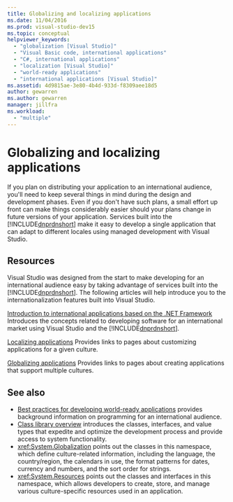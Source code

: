 ```yaml
---
title: Globalizing and localizing applications
ms.date: 11/04/2016
ms.prod: visual-studio-dev15
ms.topic: conceptual
helpviewer_keywords:
  - "globalization [Visual Studio]"
  - "Visual Basic code, international applications"
  - "C#, international applications"
  - "localization [Visual Studio]"
  - "world-ready applications"
  - "international applications [Visual Studio]"
ms.assetid: 4d9815ae-3e80-4b4d-933d-f8309aee18d5
author: gewarren
ms.author: gewarren
manager: jillfra
ms.workload:
  - "multiple"
---
```

# Globalizing and localizing applications

If you plan on distributing your application to an international audience, you'll need to keep several things in mind during the design and development phases. Even if you don't have such plans, a small effort up front can make things considerably easier should your plans change in future versions of your application. Services built into the [!INCLUDE[dnprdnshort](../code-quality/includes/dnprdnshort_md.md)] make it easy to develop a single application that can adapt to different locales using managed development with Visual Studio.

## Resources

 Visual Studio was designed from the start to make developing for an international audience easy by taking advantage of services built into the [!INCLUDE[dnprdnshort](../code-quality/includes/dnprdnshort_md.md)]. The following articles will help introduce you to the internationalization features built into Visual Studio.

 [Introduction to international applications based on the .NET Framework](../ide/introduction-to-international-applications-based-on-the-dotnet-framework.md)
 Introduces the concepts related to developing software for an international market using Visual Studio and the [!INCLUDE[dnprdnshort](../code-quality/includes/dnprdnshort_md.md)].

 [Localizing applications](../ide/localizing-applications.md)
 Provides links to pages about customizing applications for a given culture.

 [Globalizing applications](../ide/globalizing-applications.md)
 Provides links to pages about creating applications that support multiple cultures.

## See also

- [Best practices for developing world-ready applications](/dotnet/standard/globalization-localization/best-practices-for-developing-world-ready-apps) provides background information on programming for an international audience.
- [Class library overview](/dotnet/standard/class-library-overview) introduces the classes, interfaces, and value types that expedite and optimize the development process and provide access to system functionality.
- <xref:System.Globalization> points out the classes in this namespace, which define culture-related information, including the language, the country/region, the calendars in use, the format patterns for dates, currency and numbers, and the sort order for strings.
- <xref:System.Resources> points out the classes and interfaces in this namespace, which allows developers to create, store, and manage various culture-specific resources used in an application.